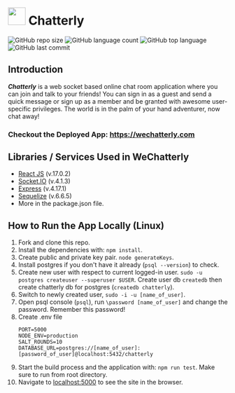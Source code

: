 # <img src="public/favicon.ico" width="40"/> Chatterly

![GitHub repo size](https://img.shields.io/github/repo-size/Super-Rogatory/chatterly?style=plastic)
![GitHub language count](https://img.shields.io/github/languages/count/Super-Rogatory/chatterly?style=plastic)
![GitHub top language](https://img.shields.io/github/languages/top/Super-Rogatory/chatterly?style=plastic)
![GitHub last commit](https://img.shields.io/github/last-commit/Super-Rogatory/chatterly?style=plastic)

## Introduction

**_Chatterly_** is a web socket based online chat room application where you can join and talk to your friends! You can sign in as a guest and send a quick message or sign up as a member and be granted with awesome user-specific privileges. The world is in the palm of your hand adventurer, now chat away!

### Checkout the Deployed App: https://wechatterly.com

## Libraries / Services Used in WeChatterly
- [React JS](https://reactjs.org/) (v.17.0.2)
- [Socket.IO](https://socket.io/) (v.4.1.3)
- [Express](https://expressjs.com/) (v.4.17.1)
- [Sequelize](https://sequelize.org/) (v.6.6.5)
- More in the package.json file.

## How to Run the App Locally (Linux)
1. Fork and clone this repo.
2. Install the dependencies with: `npm install`.
3. Create public and private key pair. `node generateKeys`.
4. Install postgres if you don't have it already (`psql --version`) to check.
5. Create new user with respect to current logged-in user. `sudo -u postgres createuser --superuser $USER`. Create user db `createdb` then create chatterly db for postgres (`createdb chatterly`). 
6. Switch to newly created user, `sudo -i -u [name_of_user]`.
7. Open psql console (`psql`), run `\password [name_of_user]` and change the password. Remember this password!
8. Create .env file
    ```
    PORT=5000
    NODE_ENV=production
    SALT_ROUNDS=10
    DATABASE_URL=postgres://[name_of_user]:[password_of_user]@localhost:5432/chatterly
    ```
9. Start the build process and the application with: `npm run test`. Make sure to run from root directory.
10. Navigate to [localhost:5000](http://localhost:5000) to see the site in the browser.


